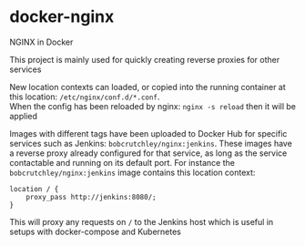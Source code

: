 # docker-nginx
NGINX in Docker

This project is mainly used for quickly creating reverse proxies for other services

New location contexts can loaded, or copied into the running container at this location: `/etc/nginx/conf.d/*.conf`.  
When the config has been reloaded by nginx: `nginx -s reload` then it will be applied

Images with different tags have been uploaded to Docker Hub for specific services such as Jenkins: `bobcrutchley/nginx:jenkins`. 
These images have a reverse proxy already configured for that service, as long as the service contactable and running on its default port.
For instance the `bobcrutchley/nginx:jenkins` image contains this location context:
```nginx
location / {
    proxy_pass http://jenkins:8080/;
}
```
This will proxy any requests on `/` to the Jenkins host which is useful in setups with docker-compose and Kubernetes
